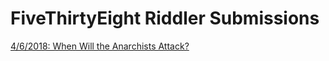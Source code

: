 # FiveThirtyEight Riddler Submissions

[4/6/2018: When Will the Anarchists Attack?](https://fivethirtyeight.com/features/when-will-the-arithmetic-anarchists-attack/)
